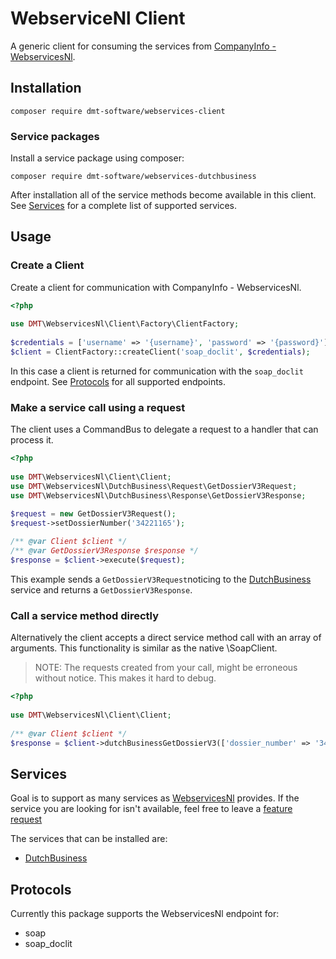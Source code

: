 # WebserviceNl Client

A generic client for consuming the services from [CompanyInfo - WebservicesNl](https://webview.webservices.nl/documentation/files/introduction-txt.html).

## Installation

```composer require dmt-software/webservices-client```

### Service packages

Install a service package using composer:

```composer require dmt-software/webservices-dutchbusiness```

After installation all of the service methods become available in this client.
See [Services](#services) for a complete list of supported services. 

## Usage

### Create a Client

Create a client for communication with CompanyInfo - WebservicesNl.

```php
<?php
 
use DMT\WebservicesNl\Client\Factory\ClientFactory;
 
$credentials = ['username' => '{username}', 'password' => '{password}'];
$client = ClientFactory::createClient('soap_doclit', $credentials);
```
In this case a client is returned for communication with the `soap_doclit` endpoint. 
See [Protocols](#protocols) for all supported endpoints.

### Make a service call using a request

The client uses a CommandBus to delegate a request to a handler that can process it. 
```php
<?php 
 
use DMT\WebservicesNl\Client\Client;
use DMT\WebservicesNl\DutchBusiness\Request\GetDossierV3Request;
use DMT\WebservicesNl\DutchBusiness\Response\GetDossierV3Response;

$request = new GetDossierV3Request();
$request->setDossierNumber('34221165');
 
/** @var Client $client */
/** @var GetDossierV3Response $response */
$response = $client->execute($request);
``` 
This example sends a `GetDossierV3Request`noticing to the [DutchBusiness](https://webview.webservices.nl/documentation/files/service_dutchbusiness-php.html#Dutch_Business) service 
and returns a `GetDossierV3Response`.

### Call a service method directly

Alternatively the client accepts a direct service method call with an array of arguments. This functionality is similar 
as the native \SoapClient.  
> NOTE: The requests created from your call, might be erroneous without notice. This makes it hard to debug.   
```php
<?php
 
use DMT\WebservicesNl\Client\Client;
 
/** @var Client $client */
$response = $client->dutchBusinessGetDossierV3(['dossier_number' => '34221165']);
```

## Services

Goal is to support as many services as [WebservicesNl](https://webview.webservices.nl/documentation/files/interfaces/more/services-txt.html#Service_names) provides.
If the service you are looking for isn't available, feel free to leave a [feature request](https://github.com/dmt-software/webservices-client/issues) 

The services that can be installed are:

- [DutchBusiness](https://webview.webservices.nl/documentation/files/service_dutchbusiness-php.html#Dutch_Business)

## Protocols

Currently this package supports the WebservicesNl endpoint for:
 
- soap
- soap_doclit
